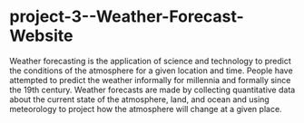 # project-3--Weather-Forecast-Website
Weather forecasting is the application of science and technology to predict the conditions of the atmosphere for a given location and time. People have attempted to predict the weather informally for millennia and formally since the 19th century.
Weather forecasts are made by collecting quantitative data about the current state of the atmosphere, land, and ocean and using meteorology to project how the atmosphere will change at a given place.
